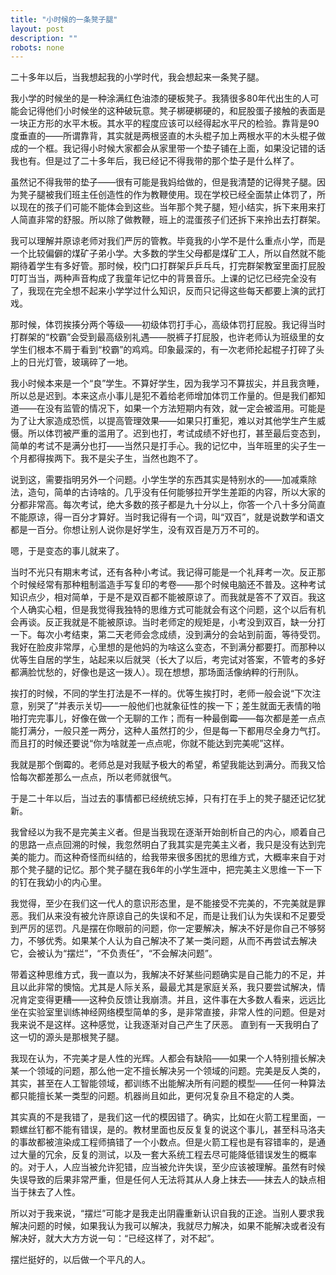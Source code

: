 ```yaml
---
title: "小时候的一条凳子腿"
layout: post
description: ""
robots: none
---
```


二十多年以后，当我想起我的小学时代，我会想起来一条凳子腿。

我小学的时候坐的是一种涂满红色油漆的硬板凳子。我猜很多80年代出生的人可能会记得他们小时候坐的这种破玩意。凳子梆硬梆硬的，和屁股蛋子接触的表面是一块正方形的水平木板。其水平的程度应该可以经得起水平尺的检验。靠背是90度垂直的——所谓靠背，其实就是两根竖直的木头棍子加上两根水平的木头棍子做成的一个框。我记得小时候大家都会从家里带一个垫子铺在上面，如果没记错的话我也有。但是过了二十多年后，我已经记不得我带的那个垫子是什么样了。

虽然记不得我带的垫子——很有可能是我妈给做的，但是我清楚的记得凳子腿。因为凳子腿被我们班主任创造性的作为教鞭使用。现在学校已经全面禁止体罚了，所以现在的孩子们可能不能体会到这些。当年那个凳子腿，短小结实，拆下来用来打人简直非常的舒服。所以除了做教鞭，班上的混蛋孩子们还拆下来拎出去打群架。

我可以理解并原谅老师对我们严厉的管教。毕竟我的小学不是什么重点小学，而是一个比较偏僻的煤矿子弟小学。大多数的学生父母都是煤矿工人，所以自然就不能期待着学生有多好管。那时候，校门口打群架乒乒乓乓，打完群架教室里面打屁股叮叮当当，两种声音构成了我童年记忆中的背景音乐。上课的记忆已经完全没有了，我现在完全想不起来小学学过什么知识，反而只记得这些每天都要上演的武打戏。

那时候，体罚挨揍分两个等级——初级体罚打手心，高级体罚打屁股。我记得当时打群架的“校霸”会受到最高级别礼遇——脱裤子打屁股，也许老师认为班级里的女学生们根本不屑于看到“校霸”的鸡鸡。印象最深的，有一次老师抡起棍子打碎了头上的日光灯管，玻璃碎了一地。

我小时候本来是一个“良”学生。不算好学生，因为我学习不算拔尖，并且我贪睡，所以总是迟到。本来这点小事儿是犯不着给老师增加体罚工作量的。但是我们都知道——在没有监管的情况下，如果一个方法短期内有效，就一定会被滥用。可能是为了让大家造成恐慌，以提高管理效果——如果只打重犯，难以对其他学生产生威慑。所以体罚被严重的滥用了。迟到也打，考试成绩不好也打，甚至最后变态到，简单的考试不是满分也打——当然只是打手心。我的记忆中，当年班里的尖子生一个月都得挨两下。我不是尖子生，当然也跑不了。

说到这，需要指明另外一个问题。小学生学的东西其实是特别水的——加减乘除法，造句，简单的古诗啥的。几乎没有任何能够拉开学生差距的内容，所以大家的分都非常高。每次考试，绝大多数的孩子都是九十分以上，你答一个八十多分简直不能原谅，得一百分才算好。当时我记得有一个词，叫“双百”，就是说数学和语文都是一百分。你想让别人说你是好学生，没有双百是万万不可的。

嗯，于是变态的事儿就来了。

当时不光只有期末考试，还有各种小考试。我记得可能是一个礼拜考一次。反正那个时候经常有那种粗制滥造手写复印的考卷——那个时候电脑还不普及。这种考试知识点少，相对简单，于是不是双百都不能被原谅了。而我就是答不了双百。我这个人确实心粗，但是我觉得我独特的思维方式可能就会有这个问题，这个以后有机会再谈。反正我就是不能被原谅。当时老师定的规矩是，小考没到双百，缺一分打一下。每次小考结束，第二天老师会念成绩，没到满分的会站到前面，等待受罚。我好在脸皮非常厚，心里想的是他妈的为啥这么变态，不到满分都要打。而那种以优等生自居的学生，站起来以后就哭（长大了以后，考完试对答案，不管考的多好都满脸忧愁的，好像也是这一拨人）。现在想想，那场面活像纳粹的行刑队。

挨打的时候，不同的学生打法是不一样的。优等生挨打时，老师一般会说“下次注意，别哭了”并表示关切——一般他们也就象征性的挨一下；差生就面无表情的啪啪打完完事儿，好像在做一个无聊的工作；而有一种最倒霉——每次都是差一点点能打满分，一般只差一两分，这种人虽然打的少，但是每一下都用尽全身力气打。而且打的时候还要说“你为啥就差一点点呢，你就不能达到完美呢”这样。

我就是那个倒霉的。老师总是对我赋予极大的希望，希望我能达到满分。而我又恰恰每次都差那么一点点，所以老师就很气。

于是二十年以后，当过去的事情都已经统统忘掉，只有打在手上的凳子腿还记忆犹新。

我曾经以为我不是完美主义者。但是当我现在逐渐开始剖析自己的内心，顺着自己的思路一点点回溯的时候，我忽然明白了我其实是完美主义者，我只是没有达到完美的能力。而这种奇怪而纠结的，给我带来很多困扰的思维方式，大概率来自于对那个凳子腿的记忆。那个凳子腿在我6年的小学生涯中，把完美主义思维一下一下的钉在我幼小的内心里。

我觉得，至少在我们这一代人的意识形态里，是不能接受不完美的，不完美就是罪恶。我们从来没有被允许原谅自己的失误和不足，而是让我们认为失误和不足要受到严厉的惩罚。凡是摆在你眼前的问题，你一定要解决，解决不好是你自己不够努力，不够优秀。如果某个人认为自己解决不了某一类问题，从而不再尝试去解决它，会被认为“摆烂”，“不负责任”，“不会解决问题”。

带着这种思维方式，我一直以为，我解决不好某些问题确实是自己能力的不足，并且以此非常的懊恼。尤其是人际关系，最最尤其是家庭关系，我只要尝试解决，情况肯定变得更糟——这种负反馈让我崩溃。并且，这件事在大多数人看来，远远比坐在实验室里训练神经网络模型简单的多，是非常直接，非常人性的问题。但是对我来说不是这样。这种感觉，让我逐渐对自己产生了厌恶。
直到有一天我明白了这一切的源头是那根凳子腿。

我现在认为，不完美才是人性的光辉。人都会有缺陷——如果一个人特别擅长解决某一个领域的问题，那么他一定不擅长解决另一个领域的问题。完美是反人类的，其实，甚至在人工智能领域，都训练不出能解决所有问题的模型——任何一种算法都只能擅长某一类型的问题。机器尚且如此，更何况复杂且不稳定的人类。

其实真的不是我错了，是我们这一代的模因错了。确实，比如在火箭工程里面，一颗螺丝钉都不能有错误，是的。教材里面也反反复复的说这个事儿，甚至科马洛夫的事故都被渲染成工程师搞错了一个小数点。但是火箭工程也是有容错率的，是通过大量的冗余，反复的测试，以及一套大系统工程去尽可能降低错误发生的概率的。对于人，人应当被允许犯错，应当被允许失误，至少应该被理解。虽然有时候失误导致的后果非常严重，但是任何人无法将其从人身上抹去——抹去人的缺点相当于抹去了人性。

所以对于我来说，“摆烂”可能才是我走出阴霾重新认识自我的正途。当别人要求我解决问题的时候，如果我认为我可以解决，我就尽力解决，如果不能解决或者没有解决好，就大大方方说一句：“已经这样了，对不起”。

摆烂挺好的，以后做一个平凡的人。
